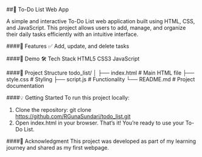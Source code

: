 

##📝 To-Do List Web App

A simple and interactive To-Do List web application built using HTML, CSS, and JavaScript. This project allows users to add, manage, and organize their daily tasks efficiently with an intuitive interface.

####🚀 Features
✅ Add, update, and delete tasks

####📸 Demo
🛠️ Tech Stack
HTML5
CSS3
JavaScript 


####📂 Project Structure
todo_list/
│
├── index.html         # Main HTML file
├── style.css          # Styling
├── script.js          # Functionality
└── README.md          # Project documentation

####💡 Getting Started
To run this project locally:
1. Clone the repository:
git clone https://github.com/RGunaSundari/todo_list.git
2. Open index.html in your browser.
That’s it! You’re ready to use your To-Do List.

####🙌 Acknowledgment
This project was developed as part of my learning journey and shared as my first webpage. 
